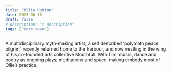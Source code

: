 ```yaml
---
title: "Ollie Hutton"
date: 2025-06-16
draft: false
# description: "a description"
tags: ["core-team"]
---
```


A multidisciplinary myth-making artist, a self described 'polymath peace
pilgrim' recently returned home to the harbour, and now nestling in the wing of
his co-founded arts collective Mouthfull. With film, music, dance and poetry as
ongoing plays; meditations and space-making embody most of Ollie’s practice.
